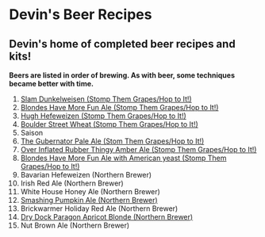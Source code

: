 # Devin's Beer Recipes

## Devin's home of completed beer recipes and kits!

**Beers are listed in order of brewing. As with beer, some techniques became better with time.**

1. [Slam Dunkelweisen (Stomp Them Grapes/Hop to It!)](https://github.com/devinreams/beer/blob/master/Slam-Dunkelweizen.md)
2. [Blondes Have More Fun Ale (Stomp Them Grapes/Hop to It!)](https://github.com/devinreams/beer/blob/master/Blondes-Have-More-Fun-Ale.md)
3. [Hugh Hefeweizen (Stomp Them Grapes/Hop to It!)](https://github.com/devinreams/beer/blob/master/Hugh-Hefeweizen.md)
4. [Boulder Street Wheat (Stomp Them Grapes/Hop to It!)](https://github.com/devinreams/beer/blob/master/Boulder-Streat-Wheat.md)
5. Saison
6. [The Gubernator Pale Ale (Stom Them Grapes/Hop to It!)](https://github.com/devinreams/beer/blob/master/The-Gubernator-Pale-Ale.md)
7. [Over Inflated Rubber Thingy Amber Ale (Stomp Them Grapes/Hop to It!)](https://github.com/devinreams/beer/blob/master/Over-Inflated-Rubber-Thingy-Amber-Ale.md)
8. [Blondes Have More Fun Ale with American yeast (Stomp Them Grapes/Hop to It!)](https://github.com/devinreams/beer/blob/master/Blondes-Have-More-Fun-Ale.md)
9. Bavarian Hefeweizen (Northern Brewer)
10. Irish Red Ale (Northern Brewer)
11. White House Honey Ale (Northern Brewer)
12. [Smashing Pumpkin Ale (Northern Brewer)](https://github.com/devinreams/beer/blob/master/Smashing-Pumpkin-Ale_Norther-Brewer.md)
13. Brickwarmer Holiday Red Ale (Northern Brewer)
14. [Dry Dock Paragon Apricot Blonde (Northern Brewer)](https://github.com/devinreams/beer/blob/master/Paragon-Apricot-Blonde.md)
15. Nut Brown Ale (Northern Brewer)
